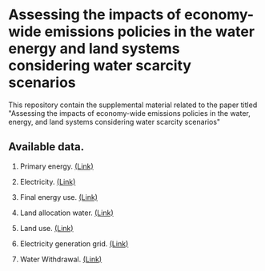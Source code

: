 # Assessing the impacts of economy-wide emissions policies in the water energy and land systems considering water scarcity scenarios
This repository contain the supplemental material related to the paper titled "Assessing the impacts of economy-wide emissions policies in the water, energy, and land systems considering water scarcity scenarios"

## Available data.

1. Primary energy. [(Link)](Data_Paper/Data_Primary_Energy.csv)

2. Electricity. [(Link)](Data_Paper/Data_Electricity_Generation.csv)

3. Final energy use. [(Link)](Data_Paper/Data_Final_Energy_Use.csv)

4. Land allocation water. [(Link)](Data_Paper/Data_Land_Allocation_Water.csv)

5. Land use. [(Link)](Data_Paper/Data_Land_Use.csv)

6. Electricity generation grid. [(Link)](Data_Paper/Data_Electricity_Generation_Grid.csv)

7. Water Withdrawal. [(Link)](Data_Paper/Data_Water_Withdrawal.csv)


